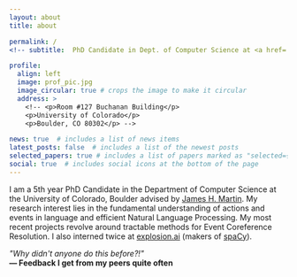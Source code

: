 ```yaml
---
layout: about
title: about

permalink: /
<!-- subtitle:  PhD Candidate in Dept. of Computer Science at <a href='https://www.colorado.edu/lab/clear/nlp-cu-boulder'>CU Boulder</a> -->

profile:
  align: left
  image: prof_pic.jpg
  image_circular: true # crops the image to make it circular
  address: >
    <!-- <p>Room #127 Buchanan Building</p>
    <p>University of Colorado</p>
    <p>Boulder, CO 80302</p> -->

news: true  # includes a list of news items
latest_posts: false  # includes a list of the newest posts
selected_papers: true # includes a list of papers marked as "selected={true}"
social: true  # includes social icons at the bottom of the page
---
```


I am a 5th year PhD Candidate in the Department of Computer Science at the University of Colorado, Boulder advised by
[James H. Martin](https://home.cs.colorado.edu/~martin/). My research interest lies in the fundamental understanding of actions and events in language and efficient Natural Language Processing. My most recent projects revolve around tractable methods for Event Coreference Resolution. I also interned twice at [explosion.ai](https://explosion.ai/) (makers of [spaCy](https://spacy.io/)).

<p style="font-style: italic; margin-bottom: 0;">"Why didn't anyone do this before?!"</p>
<p style="font-weight: bold; margin-top: 0;">— Feedback I get from my peers quite often</p>
